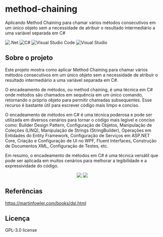 # method-chaining
Aplicando Method Chaining para chamar vários métodos consecutivos em um único objeto sem a necessidade de atribuir o resultado intermediário a uma variável separada em C#

![.Net](https://img.shields.io/badge/.NET-5C2D91?style=for-the-badge&logo=.net&logoColor=white)
![C#](https://img.shields.io/badge/c%23-%23239120.svg?style=for-the-badge&logo=c-sharp&logoColor=white)
![Visual Studio Code](https://img.shields.io/badge/Visual%20Studio%20Code-0078d7.svg?style=for-the-badge&logo=visual-studio-code&logoColor=white)
![Visual Studio](https://img.shields.io/badge/Visual%20Studio-5C2D91.svg?style=for-the-badge&logo=visual-studio&logoColor=white)

## Sobre o projeto
Este projeto mostra como aplicar Method Chaining para chamar vários métodos consecutivos em um único objeto sem a necessidade de atribuir o resultado intermediário a uma variável separada em C#.

O encadeamento de métodos, ou method chaining, é uma técnica em C# onde métodos são chamados em sequência em um único comando, retornando o próprio objeto para permitir chamadas subsequentes. Esse recurso é bastante útil para escrever código mais limpo e conciso.

O encadeamento de métodos em C# é uma técnica poderosa e pode ser utilizada em diversos cenários para tornar o código mais legível e conciso como: Builder Design Pattern, Configuração de Objetos, Manipulação de Coleções (LINQ), Manipulação de Strings (StringBuilder), Operações em Entidades do Entity Framework, Configuração de Serviços em ASP.NET Core, Criação e Configuração de UI no WPF, Fluent Interfaces, Construção de Documentos XML, Configuração de Testes, etc.

Em resumo, o encadeamento de métodos em C# é uma técnica versátil que pode ser aplicada em muitos cenários para melhorar a legibilidade e a expressividade do código.

<div align="center">
    <img src="https://github.com/jfs-dev/method-chaining/assets/54154628/872e5459-763c-4dea-8838-5d050b56f8d4"</img>
    <img src="https://github.com/jfs-dev/method-chaining/assets/54154628/e6aa674d-c508-4111-937e-cd21dba8f7a9"</img>
</div>

## Referências
https://martinfowler.com/books/dsl.html

## Licença
GPL-3.0 license
